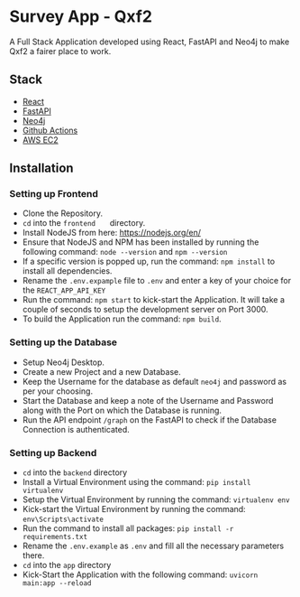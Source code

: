 # Survey App - Qxf2

A Full Stack Application developed using React, FastAPI and Neo4j to make Qxf2 a fairer place to work.

## Stack

- [React](https://reactjs.org/)
- [FastAPI](https://fastapi.tiangolo.com/)
- [Neo4j](https://neo4j.com/)
- [Github Actions](https://github.com/features/actions)
- [AWS EC2](https://aws.amazon.com/ec2/)

## Installation

### Setting up Frontend

- Clone the Repository.
- `cd` into the `frontend	` directory.
- Install NodeJS from here: https://nodejs.org/en/
- Ensure that NodeJS and NPM has been installed by running the following command: `node --version` and `npm --version`
- If a specific version is popped up, run the command: `npm install` to install all dependencies.
- Rename the `.env.expample` file to `.env` and enter a key of your choice for the `REACT_APP_API_KEY`
- Run the command: `npm start` to kick-start the Application. It will take a couple of seconds to setup the development server on Port 3000.
- To build the Application run the command: `npm build`.

### Setting up the Database

- Setup Neo4j Desktop.
- Create a new Project and a new Database.
- Keep the Username for the database as default `neo4j` and password as per your choosing.
- Start the Database and keep a note of the Username and Password along with the Port on which the Database is running.
- Run the API endpoint `/graph` on the FastAPI to check if the Database Connection is authenticated.

### Setting up Backend

- `cd` into the `backend` directory
- Install a Virtual Environment using the command: `pip install virtualenv`
- Setup the Virtual Environment by running the command: `virtualenv env`
- Kick-start the Virtual Environment by running the command: `env\Scripts\activate`
- Run the command to install all packages: `pip install -r requirements.txt`
-  Rename the `.env.example` as `.env` and fill all the necessary parameters there.
- `cd` into the `app` directory
- Kick-Start the Application with the following command: `uvicorn main:app --reload`



